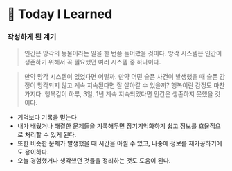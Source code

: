 # 📌 Today I Learned

### 작성하게 된 계기

> 인간은 망각의 동물이라는 말을 한 번쯤 들어봤을 것이다. 망각 시스템은 인간이 생존하기 위해서 꼭 필요했던 여러 시스템 중 하나이다. 

 > 만약 망각 시스템이 없었다면 어떨까. 만약 어떤 슬픈 사건이 발생했을 때 슬픈 감정이 망각되지 않고 계속 지속된다면 잘 살아갈 수 있을까?
   행복이란 감정도 마찬가지다. 행복감이 하루, 3일, 1년 계속 지속되었다면 인간은 생존하지 못했을 것이다. 

+ 기억보다 기록을 믿는다
+ 내가 배웠거나 해결한 문제들을 기록해두면 장기기억화하기 쉽고 정보를 효율적으로 처리할 수 있게 된다. 
+ 또한 비슷한 문제가 발생했을 때 시간을 아낄 수 있고, 나중에 정보를 재가공하기에도 용이하다.
+ 오늘 경험했거나 생각했던 것들을 정리하는 것도 도움이 된다.
